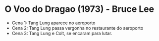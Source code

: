 # O Voo do Dragao (1973) - Bruce Lee

- Cena 1: Tang Lung aparece no aeroporto
- Cena 2: Tang Lung passa vergonha no restaurante do aeroporto
- Cena 3: Tang Lung e Colt, se encaram para lutar.
